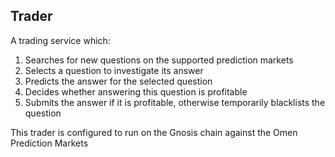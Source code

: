 ## Trader

A trading service which:

1. Searches for new questions on the supported prediction markets
2. Selects a question to investigate its answer
3. Predicts the answer for the selected question
4. Decides whether answering this question is profitable
5. Submits the answer if it is profitable, otherwise temporarily blacklists the question

This trader is configured to run on the Gnosis chain against the Omen Prediction Markets
